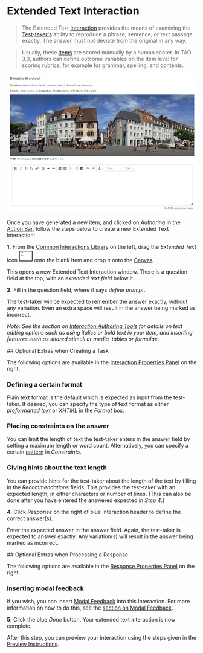 # Extended Text Interaction

> The Extended Text [Interaction](../appendix/glossary.md#interaction) provides the means of examining the [Test-taker's](../appendix/glossary.md#test-taker) ability to reproduce a phrase, sentence, or text passage exactly. The answer must not deviate from the original in any way.

> Usually, these [Items](../appendix/glossary.md#item) are scored manually by a human scorer. In TAO 3.3, authors can define outcome variables on the item level for scoring rubrics, for example for grammar, spelling, and contents.

![Extended Text Interaction](../resources/delivery/interactions/qti/extended-text.png)

Once you have generated a new item, and clicked on *Authoring* in the [Action Bar](../appendix/glossary.md#action-bar), follow the steps below to create a new Extended Text Interaction:

**1.** From the [Common Interactions Library](../appendix/glossary.md#common-interactions-library) on the left, drag the *Extended Text* icon ![Extended Text](../resources/_icons/extended-text.png) onto the blank Item and drop it onto the [Canvas](../appendix/glossary.md#canvas).

This opens a new Extended Text Interaction window. There is a question field at the top, with an *extended text field* below it. 

**2.** Fill in the question field, where it says _define prompt_. 

The test-taker will be expected to remember the answer exactly, without any variation. Even an extra space will result in the answer being marked as incorrect. 

*Note: See the section on [Interaction Authoring Tools](../interactions/interaction-authoring-tools.md) for details on text editing options such as using italics or bold text in your item, and inserting features such as shared stimuli or media, tables or formulae.*

<aside class="optional-extras">
## Optional Extras when Creating a Task

The following options are available in the [Interaction Properties Panel](../appendix/glossary.md#interaction-properties-panel) on the right.

### Defining a certain format

Plain text format is the default which is expected as input from the test-taker. If desired, you can specify the type of text format as either *[preformatted text](../appendix/glossary.md#preformatted-text)* or *XHTML* in the *Format* box. 

### Placing constraints on the answer

You can limit the length of text the test-taker enters in the answer field by setting a maximum length or word count. Alternatively, you can specify a certain [pattern](../appendix/glossary.md#pattern) in *Constraints*.
 
### Giving hints about the text length

You can provide hints for the test-taker about the length of the text by filling in the *Recommendations* fields.
This provides the test-taker with an expected length, in either characters or number of lines. (This can also be done after you have entered the answered expected in *Step 4*.)
</aside>

**4.** Click *Response* on the right of blue interaction header to define the correct answer(s).

Enter the expected answer in the answer field. Again, the test-taker is expected to answer exactly. Any variation(s) will result in the answer being marked as incorrect.

<aside class="optional-extras">
## Optional Extras when Processing a Response

The following options are available in the [Response Properties Panel](../appendix/glossary.md#response-properties-panel) on the right.

### Inserting modal feedback

If you wish, you can insert [Modal Feedback](../appendix/glossary.md#modal-feedback) into this Interaction. For more information on how to do this, see the [section on Modal Feedback](../items/modal-feedback.md).

</aside>

**5.** Click the blue *Done* button. Your extended text interaction is now complete.

After this step, you can preview your interaction using the steps given in the [Preview Instructions](../items/preview.md).
